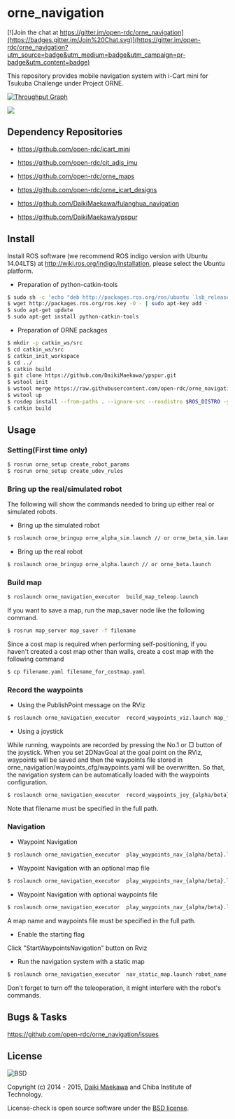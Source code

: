 orne_navigation
=================

[![Join the chat at https://gitter.im/open-rdc/orne_navigation](https://badges.gitter.im/Join%20Chat.svg)](https://gitter.im/open-rdc/orne_navigation?utm_source=badge&utm_medium=badge&utm_campaign=pr-badge&utm_content=badge)

This repository provides mobile navigation system with i-Cart mini for Tsukuba Challenge under Project ORNE. 

[![Throughput Graph](https://graphs.waffle.io/open-rdc/tsukubachallenge/throughput.svg)](https://waffle.io/open-rdc/tsukubachallenge/metrics) 

![](docs/orne.png)

## Dependency Repositories

* https://github.com/open-rdc/icart_mini

* https://github.com/open-rdc/cit_adis_imu

* https://github.com/open-rdc/orne_maps

* https://github.com/open-rdc/orne_icart_designs

* https://github.com/DaikiMaekawa/fulanghua_navigation

* https://github.com/DaikiMaekawa/ypspur

## Install

Install ROS software (we recommend ROS indigo version with Ubuntu 14.04LTS) at http://wiki.ros.org/indigo/Installation, please select the Ubuntu platform.

* Preparation of python-catkin-tools

```sh
$ sudo sh -c 'echo "deb http://packages.ros.org/ros/ubuntu `lsb_release -sc` main" > /etc/apt/sources.list.d/ros-latest.list'
$ wget http://packages.ros.org/ros.key -O - | sudo apt-key add -
$ sudo apt-get update
$ sudo apt-get install python-catkin-tools
```

* Preparation of ORNE packages

```sh
$ mkdir -p catkin_ws/src
$ cd catkin_ws/src
$ catkin_init_workspace
$ cd ../
$ catkin build
$ git clone https://github.com/DaikiMaekawa/ypspur.git
$ wstool init
$ wstool merge https://raw.githubusercontent.com/open-rdc/orne_navigation/indigo-devel/orne_pkgs.install
$ wstool up
$ rosdep install --from-paths . --ignore-src --rosdistro $ROS_DISTRO -y
$ catkin build
```

## Usage

### Setting(First time only)

```sh
$ rosrun orne_setup create_robot_params
$ rosrun orne_setup create_udev_rules
```

### Bring up the real/simulated robot

The following will show the commands needed to bring up either real or simulated robots.

* Bring up the simulated robot

```sh
$ roslaunch orne_bringup orne_alpha_sim.launch // or orne_beta_sim.launch
```

* Bring up the real robot

```sh
$ roslaunch orne_bringup orne_alpha.launch // or orne_beta.launch
```

### Build map

```sh
$ roslaunch orne_navigation_executor  build_map_teleop.launch
```



If you want to save a map, run the map_saver node like the following command.

```sh
$ rosrun map_server map_saver -f filename
```

Since a cost map is required when performing self-positioning, if you haven't created a cost map other than walls, create a cost map with the following command
```sh
$ cp filename.yaml filename_for_costmap.yaml
```


### Record the waypoints

* Using the PublishPoint message on the RViz

```sh
$ roslaunch orne_navigation_executor  record_waypoints_viz.launch map_file:=filename
```

* Using a joystick

While running, waypoints are recorded by pressing the No.1 or □ button of the joystick.
When you set 2DNavGoal at the goal point on the RViz, waypoints will be saved and then the waypoints file stored in orne_navigation/waypoints_cfg/waypoints.yaml will be overwritten. So that, the navigation system can be automatically loaded  with the waypoints configuration.
```sh
$ roslaunch orne_navigation_executor  record_waypoints_joy_{alpha/beta}.launch map_file:=filename
```

Note that filename must be specified in the full path.

### Navigation

* Waypoint Navigation

```sh
$ roslaunch orne_navigation_executor  play_waypoints_nav_{alpha/beta}.launch
```

* Waypoint Navigation with an optional map file

```sh
$ roslaunch orne_navigation_executor  play_waypoints_nav_{alpha/beta}.launch map_file:=filename
```

* Waypoint Navigation with optional waypoints file

```sh 
$ roslaunch orne_navigation_executor  play_waypoints_nav_{alpha/beta}.launch waypoints_file:=filename.yaml
```

A map name and waypoints file must be specified in the full path.

* Enable the starting flag

Click "StartWaypointsNavigation" button on Rviz

* Run the navigation system with a static map

```sh
$ roslaunch orne_navigation_executor  nav_static_map.launch robot_name:={alpha/beta} map_file:=filename.yaml
```

Don't forget to turn off the teleoperation, it might interfere with the robot's commands.

## Bugs & Tasks

https://github.com/open-rdc/orne_navigation/issues

## License

![BSD](http://img.shields.io/badge/license-BSD-green.svg)

Copyright (c) 2014 - 2015, [Daiki Maekawa](https://github.com/DaikiMaekawa) and Chiba Institute of Technology.

License-check is open source software under the [BSD license](https://github.com/open-rdc/icart_mini_ros_pkgs/blob/master/LICENSE).
